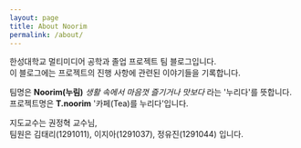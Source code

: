 ```yaml
---
layout: page
title: About Noorim
permalink: /about/
---
```


한성대학교 멀티미디어 공학과 졸업 프로젝트 팀 블로그입니다.  
이 블로그에는 프로젝트의 진행 사항에 관련된 이야기들을 기록합니다.

팀명은 **Noorim(누림)** *생활 속에서 마음껏 즐기거나 맛보다* 라는 '누리다'를 뜻합니다.  
프로젝트명은 **T.noorim** '카페(Tea)를 누리다'입니다. 

지도교수는 권정혁 교수님,  
팀원은 김태리(1291011), 이지아(1291037), 정유진(1291044) 입니다.